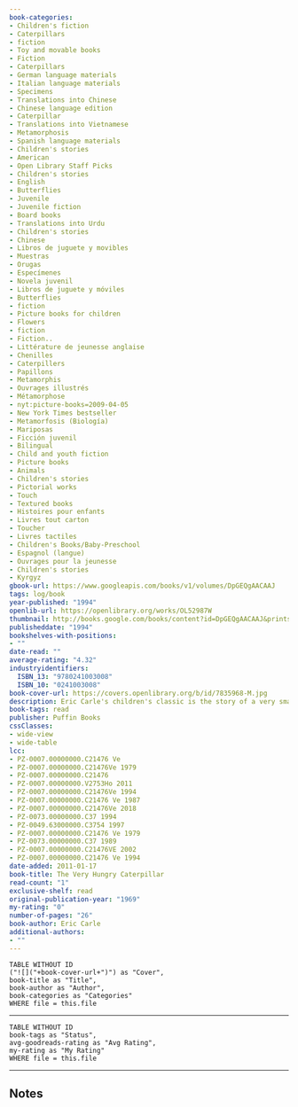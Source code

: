 ```yaml
---
book-categories:
- Children's fiction
- Caterpillars
- fiction
- Toy and movable books
- Fiction
- Caterpillars
- German language materials
- Italian language materials
- Specimens
- Translations into Chinese
- Chinese language edition
- Caterpillar
- Translations into Vietnamese
- Metamorphosis
- Spanish language materials
- Children's stories
- American
- Open Library Staff Picks
- Children's stories
- English
- Butterflies
- Juvenile
- Juvenile fiction
- Board books
- Translations into Urdu
- Children's stories
- Chinese
- Libros de juguete y movibles
- Muestras
- Orugas
- Especímenes
- Novela juvenil
- Libros de juguete y móviles
- Butterflies
- fiction
- Picture books for children
- Flowers
- fiction
- Fiction..
- Littérature de jeunesse anglaise
- Chenilles
- Caterpillers
- Papillons
- Metamorphis
- Ouvrages illustrés
- Métamorphose
- nyt:picture-books=2009-04-05
- New York Times bestseller
- Metamorfosis (Biología)
- Mariposas
- Ficción juvenil
- Bilingual
- Child and youth fiction
- Picture books
- Animals
- Children's stories
- Pictorial works
- Touch
- Textured books
- Histoires pour enfants
- Livres tout carton
- Toucher
- Livres tactiles
- Children's Books/Baby-Preschool
- Espagnol (langue)
- Ouvrages pour la jeunesse
- Children's stories
- Kyrgyz
gbook-url: https://www.googleapis.com/books/v1/volumes/DpGEQgAACAAJ
tags: log/book
year-published: "1994"
openlib-url: https://openlibrary.org/works/OL52987W
thumbnail: http://books.google.com/books/content?id=DpGEQgAACAAJ&printsec=frontcover&img=1&zoom=1&source=gbs_api
publisheddate: "1994"
bookshelves-with-positions:
- ""
date-read: ""
average-rating: "4.32"
industryidentifiers:
  ISBN_13: "9780241003008"
  ISBN_10: "0241003008"
book-cover-url: https://covers.openlibrary.org/b/id/7835968-M.jpg
description: Eric Carle's children's classic is the story of a very small and very hungry caterpillar who manages to nibble his way through the pages of this enchanting book.
book-tags: read
publisher: Puffin Books
cssClasses:
- wide-view
- wide-table
lcc:
- PZ-0007.00000000.C21476 Ve
- PZ-0007.00000000.C21476Ve 1979
- PZ-0007.00000000.C21476
- PZ-0007.00000000.V2753Ho 2011
- PZ-0007.00000000.C21476Ve 1994
- PZ-0007.00000000.C21476 Ve 1987
- PZ-0007.00000000.C21476Ve 2018
- PZ-0073.00000000.C37 1994
- PZ-0049.63000000.C3754 1997
- PZ-0007.00000000.C21476 Ve 1979
- PZ-0073.00000000.C37 1989
- PZ-0007.00000000.C21476VE 2002
- PZ-0007.00000000.C21476 Ve 1994
date-added: 2011-01-17
book-title: The Very Hungry Caterpillar
read-count: "1"
exclusive-shelf: read
original-publication-year: "1969"
my-rating: "0"
number-of-pages: "26"
book-author: Eric Carle
additional-authors:
- ""
---
```


```dataview
TABLE WITHOUT ID
("![]("+book-cover-url+")") as "Cover",
book-title as "Title",
book-author as "Author",
book-categories as "Categories"
WHERE file = this.file
```
---
```dataview
TABLE WITHOUT ID
book-tags as "Status",
avg-goodreads-rating as "Avg Rating",
my-rating as "My Rating"
WHERE file = this.file
```
---
## Notes


